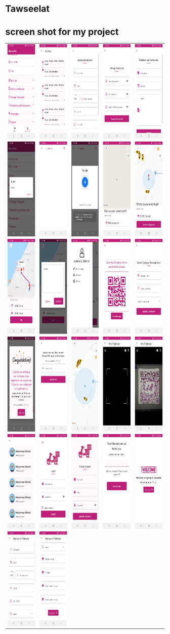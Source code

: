 # Tawseelat 
# screen shot for my project

<table>
  <tr>
    <td><img src="screenshot/page_1.jpg"  height=300></td>
    <td><img src="screenshot/page_2.jpg"  height=300></td>
    <td><img src="screenshot/page_3.jpg"  height=300></td>
    <td><img src="screenshot/page_4.jpg"  height=300></td>
    <td><img src="screenshot/page_5.jpg"  height=300></td>
  </tr>
   <tr>
    <td><img src="screenshot/page_6.jpg"  height=300></td>
    <td><img src="screenshot/page_7.jpg"  height=300></td>
    <td><img src="screenshot/page_8.jpg"  height=300></td>
    <td><img src="screenshot/page_9.jpg"  height=300></td>
    <td><img src="screenshot/page_10.jpg"  height=300></td>
  </tr>
    <tr>
    <td><img src="screenshot/page_11.jpg"  height=300></td>
    <td><img src="screenshot/page_12.jpg"  height=300></td>
    <td><img src="screenshot/page_13.jpg"  height=300></td>
    <td><img src="screenshot/page_14.jpg"  height=300></td>
    <td><img src="screenshot/page_15.jpg"  height=300></td>
  </tr>
    <tr>
    <td><img src="screenshot/page_16.jpg"  height=300></td>
    <td><img src="screenshot/page_17.jpg"  height=300></td>
    <td><img src="screenshot/page_18.jpg"  height=300></td>
    <td><img src="screenshot/page_19.jpg"  height=300></td>
    <td><img src="screenshot/page_20.jpg"  height=300></td> 
  </tr>
  <tr>
    <td><img src="screenshot/page_21.jpg"  height=300></td>
    <td><img src="screenshot/page_22.jpg"  height=300></td>
    <td><img src="screenshot/page_23.jpg"  height=300></td>
    <td><img src="screenshot/page_24.jpg"  height=300></td>
    <td><img src="screenshot/page_25.jpg"  height=300></td> 
  </tr>
   <tr>
    <td><img src="screenshot/page_26.jpg"  height=300></td>
    <td><img src="screenshot/page_27.jpg"  height=300></td>
  </tr>
 </table>
